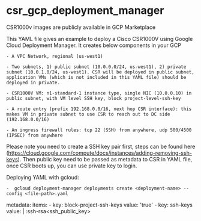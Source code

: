# csr_gcp_deployment_manager

CSR1000v images are publicly available in GCP Marketplace
 
This YAML file gives an example to deploy a Cisco CSR1000V using Google Cloud Deployment Manager. It creates below components in your GCP
	
	- A VPC Network, regional (us-west1)
	
	- Two subnets, 1) public subnet (10.0.0.0/24, us-west1), 2) private subnet (10.0.1.0/24, us-west1). CSR will be deployed in public subnet, application VMs (which is not included in this YAML file) should be deployed in private.
	
	- CSR1000V VM: n1-standard-1 instance type, single NIC (10.0.0.10) in public subnet, with VM level SSH key, block project-level-ssh-key
	
	- A route entry (prefix 192.168.0.0/16, next hop CSR interface): this makes VM in private subnet to use CSR to reach out to DC side  (192.168.0.0/16)
	
	- An ingress firewall rules: tcp 22 (SSH) from anywhere, udp 500/4500 (IPSEC) from anywhere
 
Please note you need to create a SSH key pair first, steps can be found here (https://cloud.google.com/compute/docs/instances/adding-removing-ssh-keys). Then public key need to be passed as metadata to CSR in YAML file, once CSR boots up, you can use private key to login.

Deploying YAML with gcloud:
 
	-  gcloud deployment-manager deployments create <deployment-name> --config <file-path>.yaml

metadata:
      items:
        - key: block-project-ssh-keys
          value: 'true'
        - key: ssh-keys
          value: |
            <username>:ssh-rsa<space><ssh_public_key><space><username>

